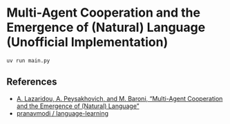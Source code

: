 # Multi-Agent Cooperation and the Emergence of (Natural) Language (Unofficial Implementation)

```shell
uv run main.py
```

## References

- [A. Lazaridou, A. Peysakhovich, and M. Baroni, “Multi-Agent Cooperation and the Emergence of (Natural) Language”](https://arxiv.org/abs/1612.07182)
- [pranavmodi / language-learning](https://github.com/pranavmodi/language-learning)
